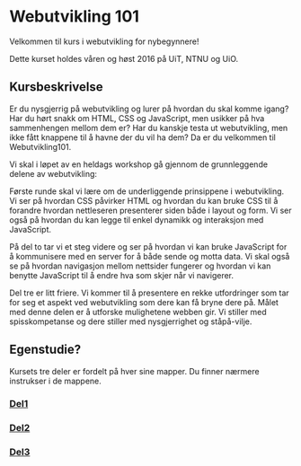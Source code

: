 # Webutvikling 101

Velkommen til kurs i webutvikling for nybegynnere!

Dette kurset holdes våren og høst 2016 på UiT, NTNU og UiO.

## Kursbeskrivelse

Er du nysgjerrig på webutvikling og lurer på hvordan du skal komme igang? Har du
hørt snakk om HTML, CSS og JavaScript, men usikker på hva sammenhengen mellom
dem er? Har du kanskje testa ut webutvikling, men ikke fått knappene til å havne
der du vil ha dem? Da er du velkommen til Webutvikling101.

Vi skal i løpet av en heldags workshop gå gjennom de grunnleggende delene av
webutvikling:

Første runde skal vi lære om de underliggende prinsippene i webutvikling. Vi ser
på hvordan CSS påvirker HTML og hvordan du kan bruke CSS til å forandre hvordan
nettleseren presenterer siden både i layout og form. Vi ser også på hvordan du
kan legge til enkel dynamikk og interaksjon med JavaScript.

På del to tar vi et steg videre og ser på hvordan vi kan bruke JavaScript for å
kommunisere med en server for å både sende og motta data. Vi skal også se på
hvordan navigasjon mellom nettsider fungerer og hvordan vi kan benytte
JavaScript til å endre hva som skjer når vi navigerer.

Del tre er litt friere. Vi kommer til å presentere en rekke
utfordringer som tar for seg et aspekt ved webutvikling som dere kan få bryne
dere på. Målet med denne delen er å utforske mulighetene webben gir. Vi stiller
med spisskompetanse og dere stiller med nysgjerrighet og ståpå-vilje.

## Egenstudie?

Kursets tre deler er fordelt på hver sine mapper. Du finner nærmere instrukser i
de mappene.

### [Del1](./del1)

### [Del2](./del2)

### [Del3](./del3)
